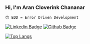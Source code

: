 ### Hi, I'm Aran Cloverink Chananar 
`🙃 EDD = Error Driven Development`

[![Linkedin Badge](https://img.shields.io/badge/-cloverink-blue?style=flat&logo=Linkedin&logoColor=white)](https://th.linkedin.com/in/cloverink)
[![Github Badge](https://img.shields.io/badge/-@cloverink-24292e?style=flat&logo=Github&logoColor=white)](https://github.com/cloverink)

[![Top Langs](https://github-readme-stats.vercel.app/api/top-langs/?username=cloverink&layout=compact&theme=codeSTACKr)](https://github.com/cloverink)
